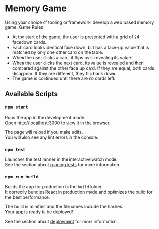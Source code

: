 # Memory Game

Using your choice of tooling or framework, develop a web based memory game.
Game Rules

- At the start of the game, the user is presented with a grid of 24 facedown cards.
- Each card looks identical face down, but has a face-up value that is matched by only one other card on the table.
- When the user clicks a card, it flips over revealing its value.
- When the user clicks the next card, its value is revealed and then compared against the other face up card. If they are equal, both cards disappear. If they are different, they flip back down.
- The game is continued until there are no cards left.

## Available Scripts

### `npm start`

Runs the app in the development mode.\
Open [http://localhost:3000](http://localhost:3000) to view it in the browser.

The page will reload if you make edits.\
You will also see any lint errors in the console.

### `npm test`

Launches the test runner in the interactive watch mode.\
See the section about [running tests](https://facebook.github.io/create-react-app/docs/running-tests) for more information.

### `npm run build`

Builds the app for production to the `build` folder.\
It correctly bundles React in production mode and optimizes the build for the best performance.

The build is minified and the filenames include the hashes.\
Your app is ready to be deployed!

See the section about [deployment](https://facebook.github.io/create-react-app/docs/deployment) for more information.
